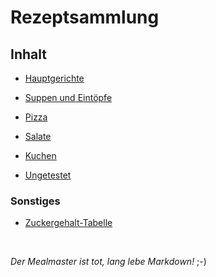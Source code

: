 # Rezeptsammlung

## Inhalt

 - [Hauptgerichte](https://jimsy2.github.io/Kochen-und-Backen/Hauptgerichte)
 - [Suppen und Eintöpfe](https://jimsy2.github.io/Kochen-und-Backen/Suppen-und-Eintöpfe)
 - [Pizza](https://jimsy2.github.io/Kochen-und-Backen/Pizza)
 - [Salate](https://jimsy2.github.io/Kochen-und-Backen/Salate)
 
 - [Kuchen](https://jimsy2.github.io/Kochen-und-Backen/Kuchen)

 - [Ungetestet](https://jimsy2.github.io/Kochen-und-Backen/Ungetestet)

### Sonstiges

 - [Zuckergehalt-Tabelle](https://jimsy2.github.io/Kochen-und-Backen/Zuckergehalt_2017)

&nbsp;

*Der Mealmaster ist tot, lang lebe Markdown!* ;-)

